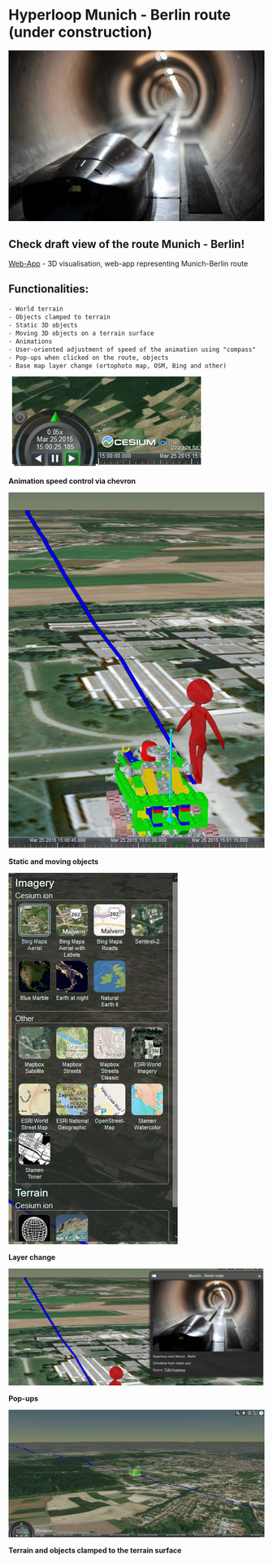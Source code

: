 
# Hyperloop Munich - Berlin route (under construction)

![hyperloop2](./screenshots/pod.jpg)

## Check draft view of the route Munich - Berlin!
   [Web-App](https://olaf2wysocki.github.io/) - 3D visualisation, web-app representing Munich-Berlin route

## Functionalities:

    - World terrain
    - Objects clamped to terrain
    - Static 3D objects
    - Moving 3D objects on a terrain surface
    - Animations
    - User-oriented adjustment of speed of the animation using "compass"
    - Pop-ups when clicked on the route, objects
    - Base map layer change (ortophoto map, OSM, Bing and other)

![Animation speed control via chevron](./screenshots/AnimationControl.PNG)

**Animation speed control via chevron**

![Static and moving objects](./screenshots/staticObjects.PNG)

**Static and moving objects**

![Layer change](./screenshots/Layers.PNG)

**Layer change**

![Pop-ups](./screenshots/PopUps.PNG)

**Pop-ups**

![Terrain and objects clamped to the terrain surface](./screenshots/BuggyMunBer.PNG)

**Terrain and objects clamped to the terrain surface**
